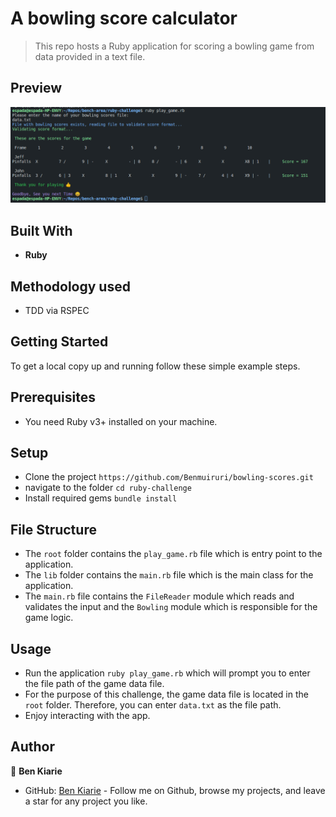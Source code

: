 # A bowling score calculator

> This repo hosts a Ruby application for scoring a bowling game from data provided in a text file.

## Preview

<img src="./assets/bowling_results.png">


## Built With

- **Ruby**

## Methodology used 
- TDD via RSPEC
  
## Getting Started
To get a local copy up and running follow these simple example steps.

## Prerequisites

- You need Ruby v3+ installed on your machine.

## Setup
- Clone the project `https://github.com/Benmuiruri/bowling-scores.git`
- navigate to the folder `cd ruby-challenge`
- Install required gems `bundle install`

## File Structure 
- The `root` folder contains the `play_game.rb` file which is entry point to the application.
- The `lib` folder contains the `main.rb` file which is the main class for the application. 
- The `main.rb` file contains the `FileReader` module which reads and validates the input and the `Bowling` module which is responsible for the game logic.

## Usage
- Run the application `ruby play_game.rb` which will prompt you to enter the file path of the game data file.
- For the purpose of this challenge, the game data file is located in the `root` folder. Therefore, you can enter `data.txt` as the file path.
- Enjoy interacting with the app.

## Author

👤 **Ben Kiarie**

- GitHub: [Ben Kiarie](https://github.com/Benmuiruri) - Follow me on Github, browse my projects, and leave a star for any project you like.
  
